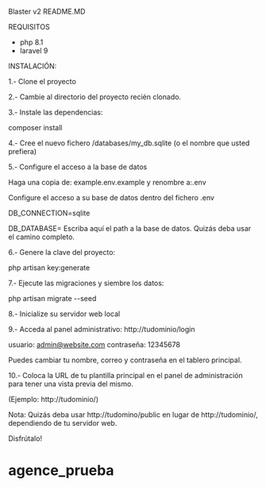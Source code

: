 Blaster v2 README.MD

REQUISITOS
- php 8.1
- laravel 9


INSTALACIÓN:

1.- Clone el proyecto

2.- Cambie al directorio del proyecto recién clonado.

3.- Instale las dependencias:

composer install

4.- Cree el nuevo fichero /databases/my_db.sqlite  (o el nombre que usted prefiera)

5.- Configure el acceso a la base de datos

Haga una copia de: example.env.example y renombre a:.env

Configure el acceso a su base de datos dentro del fichero .env

DB_CONNECTION=sqlite

DB_DATABASE=
Escriba aquí el path a la base de datos. Quizás deba usar el camino completo.

6.- Genere la clave del proyecto:

php artisan key:generate

7.- Ejecute las migraciones y siembre los datos:

php artisan migrate --seed

8.- Inicialize su servidor web local

9.- Acceda al panel administrativo:
http://tudominio/login

usuario:	  admin@website.com
contraseña:   12345678

Puedes cambiar tu nombre, correo y contraseña en el tablero principal.

10.- Coloca la URL de tu plantilla principal en el panel de administración para tener una vista previa del mismo.

(Ejemplo: http://tudominio/)


Nota:  Quizás deba usar  http://tudomino/public en lugar de http://tudominio/, dependiendo de tu servidor web.


Disfrútalo!

# agence_prueba
